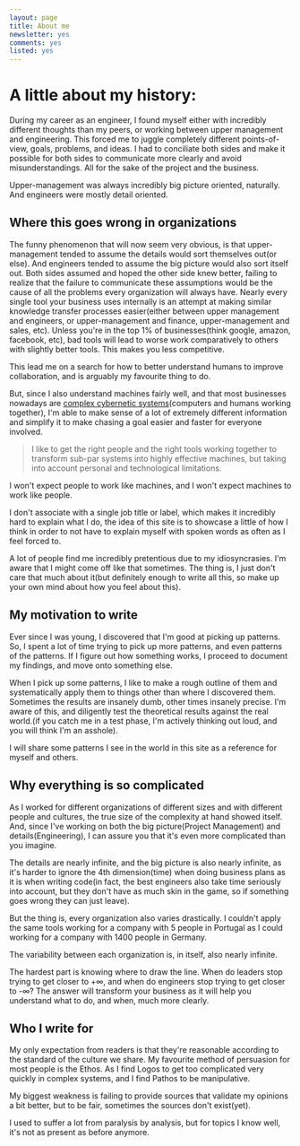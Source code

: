 ```yaml
---
layout: page
title: About me
newsletter: yes
comments: yes
listed: yes
---
```


# A little about my history:

During my career as an engineer, I found myself either with incredibly different thoughts than my peers, or working between upper management and engineering. This forced me to juggle completely different points-of-view, goals, problems, and ideas. I had to conciliate both sides and make it possible for both sides to communicate more clearly and avoid misunderstandings. All for the sake of the project and the business.

Upper-management was always incredibly big picture oriented, naturally. And engineers were mostly detail oriented.

## Where this goes wrong in organizations

The funny phenomenon that will now seem very obvious, is that upper-management tended to assume the details would sort themselves out(or else). And engineers tended to assume the big picture would also sort itself out. Both sides assumed and hoped the other side knew better, failing to realize that the failure to communicate these assumptions would be the cause of all the problems every organization will always have. Nearly every single tool your business uses internally is an attempt at making similar knowledge transfer processes easier(either between upper management and engineers, or upper-management and finance, upper-management and sales, etc). Unless you're in the top 1% of businesses(think google, amazon, facebook, etc), bad tools will lead to worse work comparatively to others with slightly better tools. This makes you less competitive.

This lead me on a search for how to better understand humans to improve collaboration, and is arguably my favourite thing to do.

But, since I also understand machines fairly well, and that most businesses nowadays are <a href="https://scholar.google.no/scholar?q=complex+cybernetic+systems&hl=en&as_sdt=0&as_vis=1&oi=scholart" target="_BLANK">complex cybernetic systems</a>(computers and humans working together), I'm able to make sense of a lot of extremely different information and simplify it to make chasing a goal easier and faster for everyone involved.

> I like to get the right people and the right tools working together to transform sub-par systems into highly effective machines, but taking into account personal and technological limitations.

I won't expect people to work like machines, and I won't expect machines to work like people.

I don't associate with a single job title or label, which makes it incredibly hard to explain what I do, the idea of this site is to showcase a little of how I think in order to not have to explain myself with spoken words as often as I feel forced to.

A lot of people find me incredibly pretentious due to my idiosyncrasies. I'm aware that I might come off like that sometimes. The thing is, I just don't care that much about it(but definitely enough to write all this, so make up your own mind about how you feel about this).

## My motivation to write

Ever since I was young, I discovered that I'm good at picking up patterns. So, I spent a lot of time trying to pick up more patterns, and even patterns of the patterns. If I figure out how something works, I proceed to document my findings, and move onto something else.

When I pick up some patterns, I like to make a rough outline of them and systematically apply them to things other than where I discovered them. Sometimes the results are insanely dumb, other times insanely precise. I'm aware of this, and diligently test the theoretical results against the real world.(if you catch me in a test phase, I'm actively thinking out loud, and you will think I'm an asshole).

I will share some patterns I see in the world in this site as a reference for myself and others.

## Why everything is so complicated

As I worked for different organizations of different sizes and with different people and cultures, the true size of the complexity at hand showed itself. And, since I've working on both the big picture(Project Management) and details(Engineering), I can assure you that it's even more complicated than you imagine.

The details are nearly infinite, and the big picture is also nearly infinite, as it's harder to ignore the 4th dimension(time) when doing business plans as it is when writing code(in fact, the best engineers also take time seriously into account, but they don't have as much skin in the game, so if something goes wrong they can just leave).

But the thing is, every organization also varies drastically. I couldn't apply the same tools working for a company with 5 people in Portugal as I could working for a company with 1400 people in Germany.

The variability between each organization is, in itself, also nearly infinite.

The hardest part is knowing where to draw the line. When do leaders stop trying to get closer to +∞, and when do engineers stop trying to get closer to -∞? The answer will transform your business as it will help you understand what to do, and when, much more clearly.

## Who I write for

My only expectation from readers is that they're reasonable according to the standard of the culture we share. My favourite method of persuasion for most people is the Ethos. As I find Logos to get too complicated very quickly in complex systems, and I find Pathos to be manipulative.

My biggest weakness is failing to provide sources that validate my opinions a bit better, but to be fair, sometimes the sources don't exist(yet).

I used to suffer a lot from paralysis by analysis, but for topics I know well, it's not as present as before anymore.

